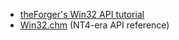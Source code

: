 * [theForger's Win32 API tutorial](http://www.winprog.org/tutorial/)
* [Win32.chm](http://laurencejackson.com/win32/) (NT4-era API reference)
